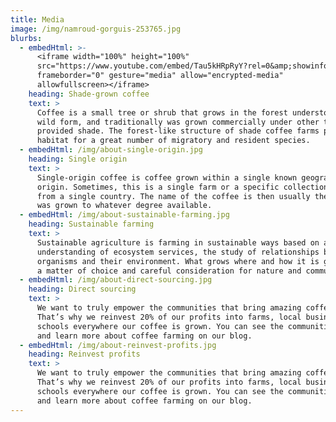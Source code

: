 ```yaml
---
title: Media
image: /img/namroud-gorguis-253765.jpg
blurbs:
  - embedHtml: >-
      <iframe width="100%" height="100%"
      src="https://www.youtube.com/embed/Tau5kHRpRyY?rel=0&amp;showinfo=0"
      frameborder="0" gesture="media" allow="encrypted-media"
      allowfullscreen></iframe>
    heading: Shade-grown coffee
    text: >
      Coffee is a small tree or shrub that grows in the forest understory in its
      wild form, and traditionally was grown commercially under other trees that
      provided shade. The forest-like structure of shade coffee farms provides
      habitat for a great number of migratory and resident species.
  - embedHtml: /img/about-single-origin.jpg
    heading: Single origin
    text: >
      Single-origin coffee is coffee grown within a single known geographic
      origin. Sometimes, this is a single farm or a specific collection of beans
      from a single country. The name of the coffee is then usually the place it
      was grown to whatever degree available.
  - embedHtml: /img/about-sustainable-farming.jpg
    heading: Sustainable farming
    text: >
      Sustainable agriculture is farming in sustainable ways based on an
      understanding of ecosystem services, the study of relationships between
      organisms and their environment. What grows where and how it is grown are
      a matter of choice and careful consideration for nature and communities.
  - embedHtml: /img/about-direct-sourcing.jpg
    heading: Direct sourcing
    text: >
      We want to truly empower the communities that bring amazing coffee to you.
      That’s why we reinvest 20% of our profits into farms, local businesses and
      schools everywhere our coffee is grown. You can see the communities grow
      and learn more about coffee farming on our blog.
  - embedHtml: /img/about-reinvest-profits.jpg
    heading: Reinvest profits
    text: >
      We want to truly empower the communities that bring amazing coffee to you.
      That’s why we reinvest 20% of our profits into farms, local businesses and
      schools everywhere our coffee is grown. You can see the communities grow
      and learn more about coffee farming on our blog.
---
```


